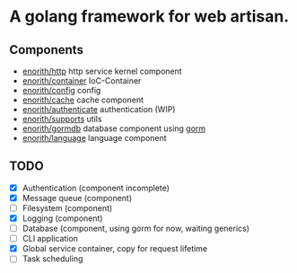 # A golang framework for web artisan.


## Components

* [enorith/http](https://github.com/enorith/http) http service kernel component
* [enorith/container](https://github.com/enorith/container) IoC-Container
* [enorith/config](https://github.com/enorith/config) config
* [enorith/cache](https://github.com/enorith/cache) cache component
* [enorith/authenticate](https://github.com/enorith/authenticate) authentication (WIP)
* [enorith/supports](https://github.com/enorith/supports) utils
* [enorith/gormdb](https://github.com/enorith/gormdb) database component using [gorm](https://gorm.io/index.html)
* [enorith/language](https://github.com/enorith/language) language component

## TODO 
- [x] Authentication (component incomplete)
- [x] Message queue (component)
- [ ] Filesystem (component)
- [x] Logging (component)
- [ ] Database (component, using gorm for now, waiting generics) 
- [ ] CLI application
- [x] Global service container, copy for request lifetime
- [ ] Task scheduling